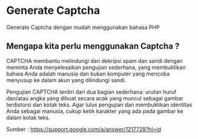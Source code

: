 # Generate Captcha
Generate Captcha dengan mudah menggunakan bahasa PHP

## Mengapa kita perlu menggunakan Captcha ?
CAPTCHA membantu melindungi dari dekripsi spam dan sandi dengan meminta Anda menyelesaikan pengujian sederhana, yang membuktikan bahwa Anda adalah manusia dan bukan komputer yang mencoba menyusup ke dalam akun yang dilindungi sandi.

Pengujian CAPTCHA terdiri dari dua bagian sederhana: urutan huruf dan/atau angka yang dibuat secara acak yang muncul sebagai gambar terdistorsi dan kotak teks. Agar lulus pengujian dan membuktikan identitas Anda sebagai manusia, cukup ketik karakter yang ada pada gambar ke dalam kotak teks.

Sumber : https://support.google.com/a/answer/1217728?hl=id